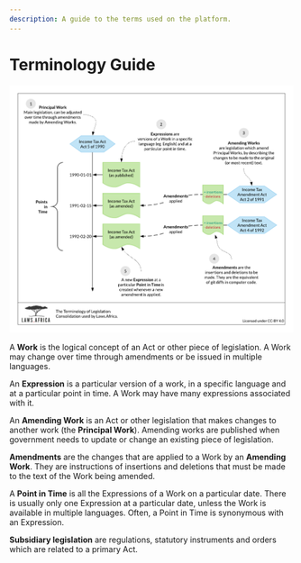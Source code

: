 ```yaml
---
description: A guide to the terms used on the platform.
---
```


# Terminology Guide

![The terminology of Laws.Africa.](.gitbook/assets/laws.africa-terminology.png)

A **Work** is the logical concept of an Act or other piece of legislation. A Work may change over time through amendments or be issued in multiple languages.

An **Expression** is a particular version of a work, in a specific language and at a particular point in time. A Work may have many expressions associated with it.

An **Amending Work** is an Act or other legislation that makes changes to another work \(the **Principal Work**\). Amending works are published when government needs to update or change an existing piece of legislation.

**Amendments** are the changes that are applied to a Work by an **Amending Work**. They are instructions of insertions and deletions that must be made to the text of the Work being amended.

A **Point in Time** is all the Expressions of a Work on a particular date. There is usually only one Expression at a particular date, unless the Work is available in multiple languages. Often, a Point in Time is synonymous with an Expression.

**Subsidiary legislation** are regulations, statutory instruments and orders which are related to a primary Act.


